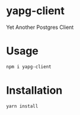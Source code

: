 # yapg-client
Yet Another Postgres Client

# Usage

```sh
npm i yapg-client
```

# Installation

```sh
yarn install
```
